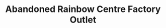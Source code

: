 ---
title: "Abandoned Rainbow Centre Factory Outlet"
url: /niagara-falls/abandoned-rainbow-centre-factory-outlet/
shop: Einkaufszentrum
---